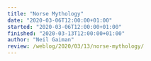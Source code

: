 ```yaml
---
title: "Norse Mythology"
date: "2020-03-06T12:00:00+01:00"
started: "2020-03-06T12:00:00+01:00"
finished: "2020-03-13T12:00:00+01:00"
author: "Neil Gaiman"
review: /weblog/2020/03/13/norse-mythology/
---
```

